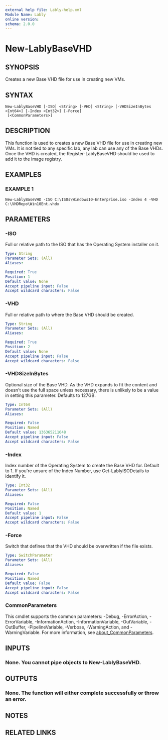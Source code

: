 ```yaml
---
external help file: Lably-help.xml
Module Name: Lably
online version:
schema: 2.0.0
---
```


# New-LablyBaseVHD

## SYNOPSIS
Creates a new Base VHD file for use in creating new VMs.

## SYNTAX

```
New-LablyBaseVHD [-ISO] <String> [-VHD] <String> [-VHDSizeInBytes <Int64>] [-Index <Int32>] [-Force]
 [<CommonParameters>]
```

## DESCRIPTION
This function is used to creates a new Base VHD file for use in creating new VMs.
It is not tied to any specific lab, any lab can use any of the Base VHDs.
Once the VHD is created, the Register-LablyBaseVHD should be used to add it to the image registry.

## EXAMPLES

### EXAMPLE 1
```
New-LablyBaseVHD -ISO C:\ISOs\Windows10-Enterprise.iso -Index 4 -VHD C:\VHDRepo\Win10Ent.vhdx
```

## PARAMETERS

### -ISO
Full or relative path to the ISO that has the Operating System installer on it.

```yaml
Type: String
Parameter Sets: (All)
Aliases:

Required: True
Position: 1
Default value: None
Accept pipeline input: False
Accept wildcard characters: False
```

### -VHD
Full or relative path to where the Base VHD should be created.

```yaml
Type: String
Parameter Sets: (All)
Aliases:

Required: True
Position: 2
Default value: None
Accept pipeline input: False
Accept wildcard characters: False
```

### -VHDSizeInBytes
Optional size of the Base VHD.
As the VHD expands to fit the content and doesn't use the full space unless necessary, there is unlikely to be a value in setting this parameter.
Defaults to 127GB.

```yaml
Type: Int64
Parameter Sets: (All)
Aliases:

Required: False
Position: Named
Default value: 136365211648
Accept pipeline input: False
Accept wildcard characters: False
```

### -Index
Index number of the Operating System to create the Base VHD for.
Default to 1.
If you're unsure of the Index Number, use Get-LablyISODetails to identify it.

```yaml
Type: Int32
Parameter Sets: (All)
Aliases:

Required: False
Position: Named
Default value: 1
Accept pipeline input: False
Accept wildcard characters: False
```

### -Force
Switch that defines that the VHD should be overwritten if the file exists.

```yaml
Type: SwitchParameter
Parameter Sets: (All)
Aliases:

Required: False
Position: Named
Default value: False
Accept pipeline input: False
Accept wildcard characters: False
```

### CommonParameters
This cmdlet supports the common parameters: -Debug, -ErrorAction, -ErrorVariable, -InformationAction, -InformationVariable, -OutVariable, -OutBuffer, -PipelineVariable, -Verbose, -WarningAction, and -WarningVariable. For more information, see [about_CommonParameters](http://go.microsoft.com/fwlink/?LinkID=113216).

## INPUTS

### None. You cannot pipe objects to New-LablyBaseVHD.
## OUTPUTS

### None. The function will either complete successfully or throw an error.
## NOTES

## RELATED LINKS
